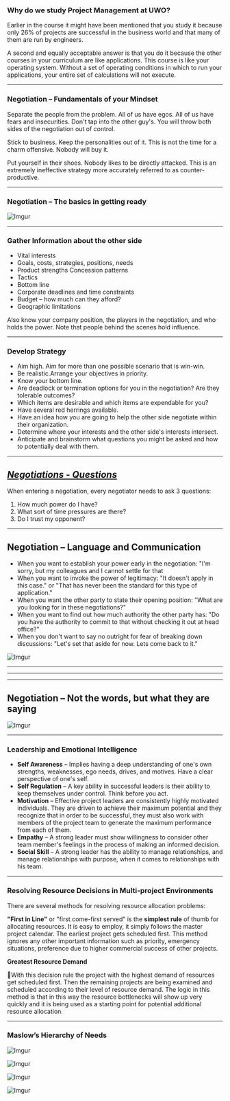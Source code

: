 ### Why do we study Project Management at UWO?

Earlier in the course it might have been mentioned that you study it because only 26% of projects are successful in the business world and that many of them are run by engineers.

A second and equally acceptable answer is that you do it because the other courses in your curriculum are like applications.  This course is like your operating system.  Without a set of operating conditions in which to run your applications, your entire set of calculations will not execute.  

---

### Negotiation – Fundamentals of your Mindset

Separate the people from the problem.  All of us have egos.  All of us have fears and insecurities.  Don't tap into the other guy's.  You will throw both sides of the negotiation out of control.

Stick to business.  Keep the personalities out of it.  This is not the time for a charm offensive.  Nobody will buy it.

Put yourself in their shoes.  Nobody likes to be directly attacked.  This is an extremely ineffective strategy more accurately referred to as counter-productive.

---

### Negotiation – The basics in getting ready

![Imgur](http://i.imgur.com/gEFhv8X.png)

---

### Gather Information about the other side

+ Vital interests   
+ Goals, costs, strategies, positions, needs  
+  Product strengths   Concession patterns   
+ Tactics  
+  Bottom line   
+ Corporate deadlines and time constraints  
+  Budget – how much can they afford?   
+ Geographic limitations



Also know your company position, the players in the negotiation, and who holds the power.  Note that people behind the scenes hold influence.

---

### Develop Strategy

+ Aim high.  Aim for more than one possible scenario that is win-win. 
+ Be realistic.Arrange your objectives in priority.
+ Know your bottom line.
+ Are deadlock or termination options for you in the negotiation?  Are they tolerable outcomes?
+ Which items are desirable and which items are expendable for you?
+ Have several red herrings available.
+ Have an idea how you are going to help the other side negotiate within their organization.
+ Determine where your interests and the other side's interests intersect.
+ Anticipate and brainstorm what questions you might be asked and how to potentially deal with them.

---

## <u>*Negotiations - Questions*</u>

When entering a negotiation, every negotiator needs to ask 3 questions:

1. How much power do I have?
2. What sort of time pressures are there?
3. Do I trust my opponent?

---

## Negotiation – Language and Communication

+ When you want to establish your power early in the negotiation:  "I'm sorry, but my colleagues and I cannot settle for that 
+ When you want to invoke the power of legitimacy:     "It doesn't apply in this case."  or "That has never been the standard for this type of application."
+ When you want the other party to state their opening position:     "What are you looking for in these negotiations?"
+ When you want to find out how much authority the other party has:     "Do you have the authority  to commit to that without checking it out at head office?"
+ When you don't want to say no outright for fear of breaking down discussions:     "Let's set that aside for now.  Lets come back to it."

![Imgur](http://i.imgur.com/bcNBevl.png)



---

---

---

## Negotiation – Not the words, but what they are saying



![Imgur](http://i.imgur.com/ZllgZvm.png)

---

### Leadership and Emotional Intelligence

+ **Self Awareness** – Implies having a deep understanding of one's own strengths, weaknesses, ego needs, drives, and motives.  Have a clear perspective of one's self.
+ **Self Regulation** – A key ability in successful leaders is their ability to keep themselves under control.  Think before you act.
+ **Motivation** – Effective project leaders are consistently highly motivated individuals.  They are driven to achieve their maximum potential and they recognize that in order to be successful, they must also work with members of the project team to generate the maximum performance from each of them.
+ **Empathy** – A strong leader must show willingness to consider other team member's feelings in the process of making an informed decision.
+ **Social Skill** – A strong leader has the ability to manage relationships, and manage relationships with purpose, when it comes to relationships with his team.

---

### Resolving Resource Decisions in Multi-project Environments

There are several methods for resolving resource allocation problems:

**"First in Line"** or "first come-first served" is the **simplest rule** of thumb for allocating resources. It is easy to employ, it simply follows the master project calendar. The earliest project gets scheduled first. This method ignores any other important information such as priority, emergency situations, preference due to higher commercial success of other projects. 

**Greatest Resource Demand**

With this decision rule the project with the highest demand of resources get scheduled first. Then the remaining projects are being examined and scheduled according to their level of resource demand. The logic in this method is that in this way the resource bottlenecks will show up very quickly and it is being used as a starting point for potential additional resource allocation.

---

### Maslow’s Hierarchy of Needs

![Imgur](http://i.imgur.com/lo4IkVl.png)

![Imgur](http://i.imgur.com/qNrHV89.png)

![Imgur](http://i.imgur.com/rqUzzdU.png)

![Imgur](http://i.imgur.com/rqUzzdU.png)

